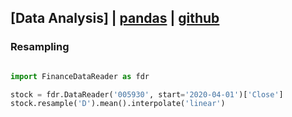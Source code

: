 ## [Data Analysis] | [pandas](https://pandas.pydata.org/pandas-docs/stable/reference/index.html) | [github](https://github.com/pandas-dev/pandas)


### Resampling
```python

```
```python
import FinanceDataReader as fdr

stock = fdr.DataReader('005930', start='2020-04-01')['Close']
stock.resample('D').mean().interpolate('linear')
```
